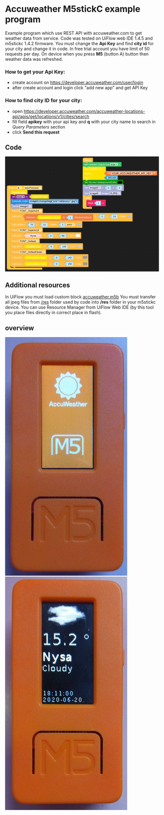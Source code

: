 # Accuweather M5stickC example program

Example program which use REST API with accuweather.com to get weather data from service.
Code was tested on UiFlow web IDE 1.4.5 and m5stickc 1.4.2 firmware.
You must change the **Api Key** and find **city id** for your city and change it in code.
In free trial account you have limit of 50 requests per day. On device when you press **M5** (button A) button then weather data was refreshed.

### How to get your Api Key:
 - create account on https://developer.accuweather.com/user/login
 - after create account and login click "add new app" and get API Key

### How to find city ID for your city:
 - open https://developer.accuweather.com/accuweather-locations-api/apis/get/locations/v1/cities/search
 - fill field **apikey** with your api key and **q** with your city name to search in *Query Parameters* section
 - click **Send this request**

## Code

![accuweather.jpg](accuweather.jpg)

## Additional resources
In UiFlow you must load custom block [accuweather.m5b](https://github.com/stonatm/UiFlow-custom-blocks/accuweather/accuweather.m5b)
You must transfer all jpeg files from [/res](**/res**) folder used by code into **/res** folder in your m5stickc device. You can use Resource Manager from UiFlow Web IDE (by this tool you place files directly in correct place in flash).

## overview
![view2.png](view2.png)![view1.png](view1.png)

